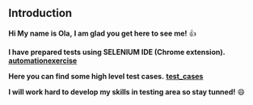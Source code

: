 ## Introduction ##


**Hi My name is Ola,**
**I am glad you get here to see me!** :thumbsup: 


**I have prepared tests using SELENIUM IDE (Chrome extension).**
**[automationexercise](https://github.com/olam88/Introduction/tree/main/Automation_excercise)**

**Here you can find some high level test cases.**
**[test_cases](https://github.com/olam88/Introduction/tree/main/Test_Cases)**


**I will work hard to develop my skills in testing area so stay tunned!** :smile: 

